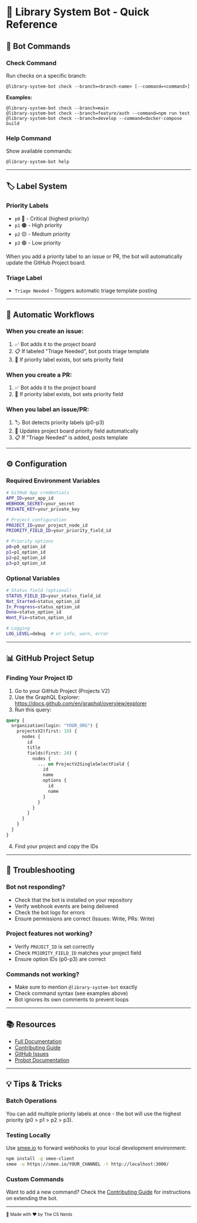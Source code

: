 # 🚀 Library System Bot - Quick Reference

## 🤖 Bot Commands

### Check Command
Run checks on a specific branch:

```
@library-system-bot check --branch=<branch-name> [--command=<command>]
```

**Examples:**
```
@library-system-bot check --branch=main
@library-system-bot check --branch=feature/auth --command=npm run test
@library-system-bot check --branch=develop --command=docker-compose build
```

### Help Command
Show available commands:

```
@library-system-bot help
```

---

## 🏷️ Label System

### Priority Labels
- `p0` 🔴 - Critical (highest priority)
- `p1` 🟠 - High priority
- `p2` 🟡 - Medium priority
- `p3` 🟢 - Low priority

When you add a priority label to an issue or PR, the bot will automatically update the GitHub Project board.

### Triage Label
- `Triage Needed` - Triggers automatic triage template posting

---

## 🔄 Automatic Workflows

### When you create an issue:
1. ✅ Bot adds it to the project board
2. 📋 If labeled "Triage Needed", bot posts triage template
3. 🎯 If priority label exists, bot sets priority field

### When you create a PR:
1. ✅ Bot adds it to the project board
2. 🎯 If priority label exists, bot sets priority field

### When you label an issue/PR:
1. 🏷️ Bot detects priority labels (p0-p3)
2. 🔄 Updates project board priority field automatically
3. 📋 If "Triage Needed" is added, posts template

---

## ⚙️ Configuration

### Required Environment Variables
```bash
# GitHub App credentials
APP_ID=your_app_id
WEBHOOK_SECRET=your_secret
PRIVATE_KEY=your_private_key

# Project configuration
PROJECT_ID=your_project_node_id
PRIORITY_FIELD_ID=your_priority_field_id

# Priority options
p0=p0_option_id
p1=p1_option_id
p2=p2_option_id
p3=p3_option_id
```

### Optional Variables
```bash
# Status field (optional)
STATUS_FIELD_ID=your_status_field_id
Not_Started=status_option_id
In_Progress=status_option_id
Done=status_option_id
Wont_Fix=status_option_id

# Logging
LOG_LEVEL=debug  # or info, warn, error
```

---

## 📊 GitHub Project Setup

### Finding Your Project ID

1. Go to your GitHub Project (Projects V2)
2. Use the GraphQL Explorer: https://docs.github.com/en/graphql/overview/explorer
3. Run this query:

```graphql
query {
  organization(login: "YOUR_ORG") {
    projectsV2(first: 10) {
      nodes {
        id
        title
        fields(first: 20) {
          nodes {
            ... on ProjectV2SingleSelectField {
              id
              name
              options {
                id
                name
              }
            }
          }
        }
      }
    }
  }
}
```

4. Find your project and copy the IDs

---

## 🐛 Troubleshooting

### Bot not responding?
- Check that the bot is installed on your repository
- Verify webhook events are being delivered
- Check the bot logs for errors
- Ensure permissions are correct (Issues: Write, PRs: Write)

### Project features not working?
- Verify `PROJECT_ID` is set correctly
- Check `PRIORITY_FIELD_ID` matches your project field
- Ensure option IDs (p0-p3) are correct

### Commands not working?
- Make sure to mention `@library-system-bot` exactly
- Check command syntax (see examples above)
- Bot ignores its own comments to prevent loops

---

## 📚 Resources

- [Full Documentation](./README.md)
- [Contributing Guide](./CONTRIBUTING.md)
- [GitHub Issues](https://github.com/The-CS-Nerds/library-system-bot/issues)
- [Probot Documentation](https://probot.github.io/docs/)

---

## 💡 Tips & Tricks

### Batch Operations
You can add multiple priority labels at once - the bot will use the highest priority (p0 > p1 > p2 > p3).

### Testing Locally
Use [smee.io](https://smee.io) to forward webhooks to your local development environment:

```bash
npm install -g smee-client
smee -u https://smee.io/YOUR_CHANNEL -t http://localhost:3000/
```

### Custom Commands
Want to add a new command? Check the [Contributing Guide](./CONTRIBUTING.md) for instructions on extending the bot.

---

<sub>🤖 Made with ❤️ by The CS Nerds</sub>
